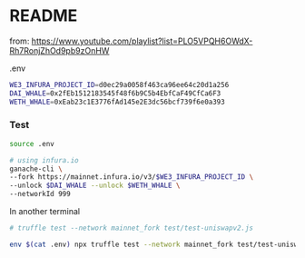 # README

from: https://www.youtube.com/playlist?list=PLO5VPQH6OWdX-Rh7RonjZhOd9pb9zOnHW

.env

```sh
WE3_INFURA_PROJECT_ID=d0ec29a0058f463ca96ee64c20d1a256
DAI_WHALE=0x2fEb1512183545f48f6b9C5b4EbfCaF49CfCa6F3
WETH_WHALE=0xEab23c1E3776fAd145e2E3dc56bcf739f6e0a393
```

### Test

```bash
source .env

# using infura.io
ganache-cli \
--fork https://mainnet.infura.io/v3/$WE3_INFURA_PROJECT_ID \
--unlock $DAI_WHALE --unlock $WETH_WHALE \
--networkId 999
```

In another terminal

```bash
# truffle test --network mainnet_fork test/test-uniswapv2.js

env $(cat .env) npx truffle test --network mainnet_fork test/test-uniswapv2-liquidity.js
```
